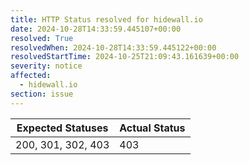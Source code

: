 ```yaml
---
title: HTTP Status resolved for hidewall.io
date: 2024-10-28T14:33:59.445107+00:00
resolved: True
resolvedWhen: 2024-10-28T14:33:59.445122+00:00
resolvedStartTime: 2024-10-25T21:09:43.161639+00:00
severity: notice
affected:
  - hidewall.io
section: issue
---
```


| Expected Statuses | Actual Status  |
|-------------------|----------------|
| 200, 301, 302, 403 | 403 |
